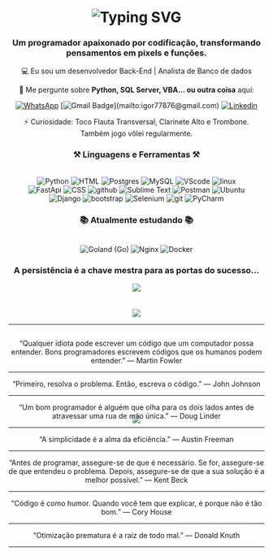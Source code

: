 <h1 align="center">
    <img src="https://readme-typing-svg.herokuapp.com?font=Cambria&weight=500&size=31&duration=1000&pause=1000&color=199EFF&center=true&random=false&width=435&lines=Hello+world+%F0%9F%91%8B;Eu+sou+Igor.;%C3%89+um+prazer+te-lo(a)+por+aqui!" alt="Typing SVG" />
</h1>

<h3 align="center">Um programador apaixonado por codificação, transformando pensamentos em pixels e funções.</h3>

<div align="center">
    
💻 Eu sou um desenvolvedor Back-End | Analista de Banco de dados

💬 Me pergunte sobre **Python, SQL Server, VBA... ou outra coisa** aqui:

<div align="center"> 
  
  [![WhatsApp](https://img.shields.io/badge/WhatsApp-25D366.svg?style=for-the-badge&logo=WhatsApp&logoColor=white&style=social)](https://api.whatsapp.com/send/?phone=5511972339756&text&type=phone_number&app_absent=0)
  [![Gmail Badge](https://img.shields.io/badge/-Email_(igor77876@gmail.com)-006bed?style=flat-square&logo=Gmail&logoColor=white&link=mailto:igor77876@gmail.com)](mailto:igor77876@gmail.com)
  [![Linkedin](https://img.shields.io/badge/-Linkedin-blue?style=flat-square&logo=Linkedin&logoColor=white&link=https://www.linkedin.com/in/igor-santos-b0b815247/)](https://www.linkedin.com/in/igor-santos-b0b815247/)

  
</div>
⚡ Curiosidade: Toco Flauta Transversal, Clarinete Alto e Trombone. Também jogo vôlei regularmente.
 
<h3 align="center">⚒️ Linguagens e Ferramentas ⚒️</h2>
<br/>
<div align="center">
    <img src="https://skillicons.dev/icons?i=python" title="Python"/>
    <img src="https://skillicons.dev/icons?i=html" title="HTML"/>
    <img src="https://skillicons.dev/icons?i=postgres" title="Postgres"/>
    <img src="https://skillicons.dev/icons?i=mysql" title="MySQL"/>
    <img src="https://skillicons.dev/icons?i=vscode" title="VScode"/>
    <img src="https://skillicons.dev/icons?i=linux" title="linux"/>
    <br>
    <img src="https://skillicons.dev/icons?i=fastapi" title="FastApi"/>
    <img src="https://skillicons.dev/icons?i=css" title="CSS"/>
    <img src="https://skillicons.dev/icons?i=github" title="github"/>
    <img src="https://skillicons.dev/icons?i=sublime" title="Sublime Text"/>
    <img src="https://skillicons.dev/icons?i=postman" title="Postman"/>
    <img src="https://skillicons.dev/icons?i=ubuntu" title="Ubuntu"/>
    <br>
    <img src="https://skillicons.dev/icons?i=django" title="Django"/>
    <img src="https://skillicons.dev/icons?i=bootstrap" title="bootstrap"/>
    <img src="https://skillicons.dev/icons?i=selenium" title="Selenium"/>
    <img src="https://skillicons.dev/icons?i=git" title="git"/>
    <img src="https://skillicons.dev/icons?i=pycharm" title="PyCharm"/>
    <br>
</div>
<h3 align="center">📚 Atualmente estudando 📚</h3>
<br/>
<div align="center">
    <img src="https://skillicons.dev/icons?i=go" title="Goland (Go)"/>
    <img src="https://skillicons.dev/icons?i=nginx" title="Nginx"/>
    <img src="https://skillicons.dev/icons?i=docker" title="Docker"/>
</div>
<div>
   <h3 align="center">A persistência é a chave mestra para as portas do sucesso...</h3>
    
   ![](https://github-readme-streak-stats.herokuapp.com/?user=IgorSantRocha&theme=vue-dark&hide_border=false)<br/><br/><br/>
   ![](https://github-readme-stats.vercel.app/api/top-langs/?username=IgorSantRocha&theme=vue-dark&hide_border=false&include_all_commits=true&count_private=false&layout=compact)<br/>
<hr/>
<div align="center" style="position: relative; width: 100%; height: 150px;">
  <div style="position: absolute; width: 100%; height: 100%; animation: fade 20s infinite;">
    <p>“Qualquer idiota pode escrever um código que um computador possa entender. Bons programadores escrevem códigos que os humanos podem entender.” — Martin Fowler</p>
    <hr/>
    <p>“Primeiro, resolva o problema. Então, escreva o código.” — John Johnson</p>
    <hr/>
    <p>“Um bom programador é alguém que olha para os dois lados antes de atravessar uma rua de mão única.” — Doug Linder</p>
    <hr/>
    <p>“A simplicidade é a alma da eficiência.” — Austin Freeman</p>
    <hr/>
    <p>“Antes de programar, assegure-se de que é necessário. Se for, assegure-se de que entendeu o problema. Depois, assegure-se de que a sua solução é a melhor possível.” — Kent Beck</p>
    <hr/>
    <p>“Código é como humor. Quando você tem que explicar, é porque não é tão bom.” — Cory House</p>
    <hr/>
    <p>“Otimização prematura é a raiz de todo mal.” — Donald Knuth</p>
    <hr/>
  </div>
</div>
<p align='center'><img src='https://visitor-badge.laobi.icu/badge?page_id=IgorSantRocha'></p>
